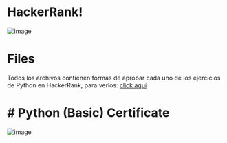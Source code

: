 # HackerRank!

![image](https://user-images.githubusercontent.com/114497931/210597688-ea0d0288-4737-4ba4-b535-e50dac810933.png)


# Files

Todos los archivos contienen formas de aprobar cada uno de los ejercicios de Python en HackerRank, para verlos: [click aquí](https://www.hackerrank.com/domains/python?badge_type=python)

# # Python (Basic) Certificate

![image](https://user-images.githubusercontent.com/114497931/210597993-c0931edd-63f9-4057-b126-62cf5ee1c80f.png)

